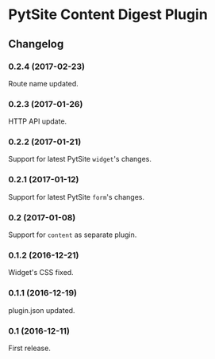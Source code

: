 # PytSite Content Digest Plugin


## Changelog

### 0.2.4 (2017-02-23)
Route name updated.


### 0.2.3 (2017-01-26)
HTTP API update.


### 0.2.2 (2017-01-21)
Support for latest PytSite `widget`'s changes.


### 0.2.1 (2017-01-12)
Support for latest PytSite `form`'s changes.


### 0.2 (2017-01-08)
Support for `content` as separate plugin.


### 0.1.2 (2016-12-21)
Widget's CSS fixed.


### 0.1.1 (2016-12-19)
plugin.json updated.


### 0.1 (2016-12-11)
First release.
